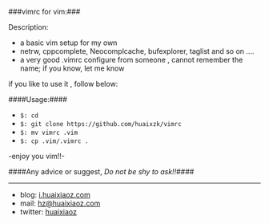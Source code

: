 ###vimrc for vim:###

Description:

- a basic vim setup for my own
- netrw, cppcomplete, Neocomplcache, bufexplorer, taglist and so on ....
- a very good .vimrc configure from someone , cannot remember the name; if you know, let me know

if you like to use it , follow below:

####Usage:####

- ``$: cd``
- ``$: git clone https://github.com/huaixzk/vimrc``
-  ``$: mv vimrc .vim``
- ``$: cp .vim/.vimrc .``

-enjoy you vim!!-

####Any advice or suggest, *Do not be shy to ask!!*####

----------------

* blog: [i.huaixiaoz.com](http://i.huaixiaoz.com) 
* mail: [hz@huaixiaoz.com](mailto://hz@huaixiaoz.com)
* twitter: [huaixiaoz](http://twitter.com/huaixiaoz)

